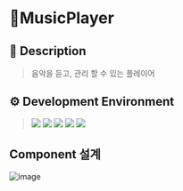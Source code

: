 # :musical_note:MusicPlayer
## 📌 Description
> 음악을 듣고, 관리 할 수 있는 플레이어  

## ⚙️ Development Environment
> <img src="https://img.shields.io/badge/npm 8.5.5-CB3837?style=for-the-badge&logo=npm&logoColor=white">
> <img src="https://img.shields.io/badge/JavaScript 8.5.5-F7DF1E?style=for-the-badge&logo=JavaScript&logoColor=white">
> <img src="https://img.shields.io/badge/Vue.js 2.6.10 -4FC08D?style=for-the-badge&logo=JavaScript&logoColor=white">
> <img src="https://img.shields.io/badge/Webpack 5.73.0-8DD6F9?style=for-the-badge&logo=Webpack&logoColor=white">
> <img src="https://img.shields.io/badge/ESLint 5.16.0-4B32C3?style=for-the-badge&logo=ESLint&logoColor=white">

## Component 설계
![image](https://https://user-images.githubusercontent.com/85140461/180394123-ca990c94-89b1-43f4-bf83-dfd0855b9d05.png)
